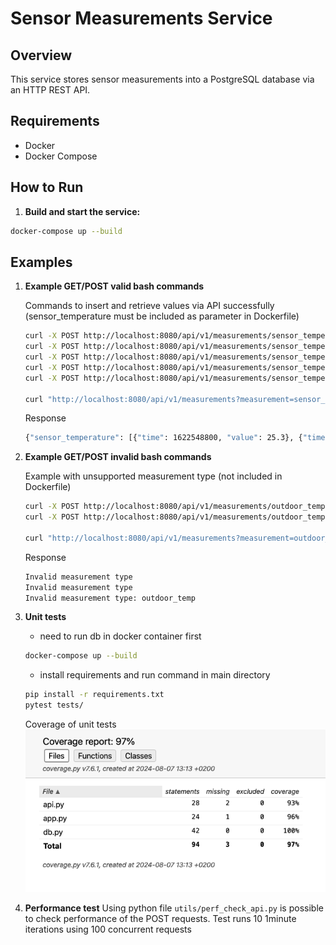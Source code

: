 # Sensor Measurements Service

## Overview
This service stores sensor measurements into a PostgreSQL database via an HTTP REST API.

## Requirements
- Docker
- Docker Compose

## How to Run

1. **Build and start the service:**

```bash
docker-compose up --build
```

## Examples
1. **Example GET/POST valid bash commands**

    Commands to insert and retrieve values via API successfully (sensor_temperature must be included as parameter in Dockerfile)

    ```bash
    curl -X POST http://localhost:8080/api/v1/measurements/sensor_temperature -d '{"values":[{"time":1622548800,"value":25.3}]}'
    curl -X POST http://localhost:8080/api/v1/measurements/sensor_temperature -d '{"values":[{"time":1622548830,"value":26.3}]}'
    curl -X POST http://localhost:8080/api/v1/measurements/sensor_temperature -d '{"values":[{"time":1622548860,"value":23.3}]}'
    curl -X POST http://localhost:8080/api/v1/measurements/sensor_temperature -d '{"values":[{"time":1622548890,"value":24.3}]}'
    curl -X POST http://localhost:8080/api/v1/measurements/sensor_temperature -d '{"values":[{"time":1622548990,"value":34.3}]}'

    curl "http://localhost:8080/api/v1/measurements?measurement=sensor_temperature&from_time=1622548700&to_time=1622548900"
    ```

    Response
    ```bash
    {"sensor_temperature": [{"time": 1622548800, "value": 25.3}, {"time": 1622548830, "value": 26.3}, {"time": 1622548860, "value": 23.3}, {"time": 1622548890, "value": 24.3}, {"time": 1622548800, "value": 25.3}, {"time": 1622548830, "value": 26.3}, {"time": 1622548860, "value": 23.3}, {"time": 1622548890, "value": 24.3}]}
    ```

2. **Example GET/POST invalid bash commands**

    Example with unsupported measurement type (not included in Dockerfile)
    ```bash
    curl -X POST http://localhost:8080/api/v1/measurements/outdoor_temp -d '{"values":[{"time":1622548800,"value":25.3}]}'
    curl -X POST http://localhost:8080/api/v1/measurements/outdoor_temp -d '{"values":[{"time":1622548830,"value":26.3}]}'

    curl "http://localhost:8080/api/v1/measurements?measurement=outdoor_temp&from_time=1622548700&to_time=1622548900"
    ```

    Response
    ```bash
    Invalid measurement type
    Invalid measurement type
    Invalid measurement type: outdoor_temp
    ```
3. **Unit tests**
    - need to run db in docker container first
    ```bash
    docker-compose up --build
    ```
    - install requirements and run command in main directory
    ```bash
    pip install -r requirements.txt
    pytest tests/
    ```

    Coverage of unit tests
    ![alt text](<Screenshot 2024-08-07 at 13.13.58.png>)

4. **Performance test**
    Using python file `utils/perf_check_api.py` is possible to check performance of the POST requests. Test runs 10 1minute iterations using 100 concurrent requests